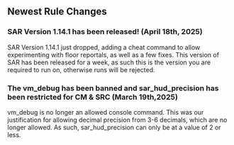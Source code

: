 ## Newest Rule Changes

### SAR Version 1.14.1 has been released! (April 18th, 2025)

SAR Version 1.14.1 just dropped, adding a cheat command to allow experimenting with floor reportals, as well as a few fixes. This version of SAR has been released for a week, as such this is the version you are required to run on, otherwise runs will be rejected.

### The vm_debug has been banned and sar_hud_precision has been restricted for CM & SRC (March 19th,2025)

vm_debug is no longer an allowed console command. This was our justification for allowing decimal precision from 3-6 decimals, which are no longer allowed. As such, sar_hud_precision can only be at a value of 2 or less.
